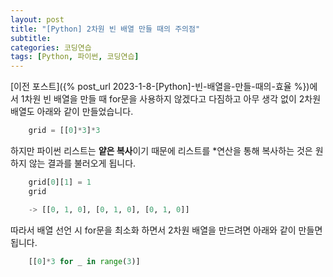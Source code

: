 ```yaml
---
layout: post
title: "[Python] 2차원 빈 배열 만들 때의 주의점"
subtitle: 
categories: 코딩연습
tags: [Python, 파이썬, 코딩연습]
---
```


[이전 포스트]({% post_url 2023-1-8-[Python]-빈-배열을-만들-때의-효율 %})에서 1차원 빈 배열을 만들 때 for문을 사용하지 않겠다고 다짐하고 아무 생각 없이 2차원 배열도 아래와 같이 만들었습니다. 

```Python
    grid = [[0]*3]*3
```

하지만 파이썬 리스트는 **얕은 복사**이기 때문에 리스트를 *연산을 통해 복사하는 것은 원하지 않는 결과를 불러오게 됩니다. 

```Python
    grid[0][1] = 1
    grid

    -> [[0, 1, 0], [0, 1, 0], [0, 1, 0]]
```

따라서 배열 선언 시 for문을 최소화 하면서 2차원 배열을 만드려면 아래와 같이 만들면 됩니다.

```Python
    [[0]*3 for _ in range(3)]
```